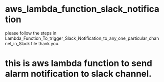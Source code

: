 # aws_lambda_function_slack_notification
please follow the steps in Lambda_Function_To_trigger_Slack_Notification_to_any_one_particular_channel_in_Slack file thank you.
# this is aws lambda function to send alarm notification to slack channel.
